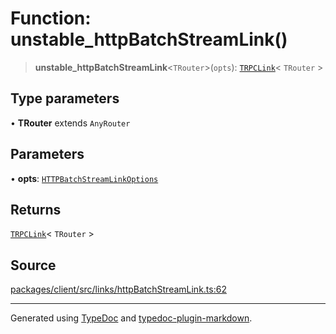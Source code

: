 # Function: unstable\_httpBatchStreamLink()

> **unstable\_httpBatchStreamLink**\<`TRouter`\>(`opts`): [`TRPCLink`](../type-aliases/TRPCLink.md)\< `TRouter` \>

## Type parameters

• **TRouter** extends `AnyRouter`

## Parameters

• **opts**: [`HTTPBatchStreamLinkOptions`](../interfaces/HTTPBatchStreamLinkOptions.md)

## Returns

[`TRPCLink`](../type-aliases/TRPCLink.md)\< `TRouter` \>

## Source

[packages/client/src/links/httpBatchStreamLink.ts:62](https://github.com/trpc/trpc/blob/caccce64/packages/client/src/links/httpBatchStreamLink.ts#L62)

***

Generated using [TypeDoc](https://typedoc.org) and [typedoc-plugin-markdown](https://typedoc-plugin-markdown.org).
